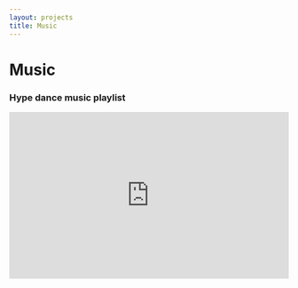 ```yaml
---
layout: projects
title: Music
---
```

# Music

### Hype dance music playlist

<iframe title="deezer-widget" src="https://widget.deezer.com/widget/dark/playlist/9151289042" width="100%" height="300" frameborder="0" allowtransparency="true" allow="encrypted-media; clipboard-write"></iframe>
